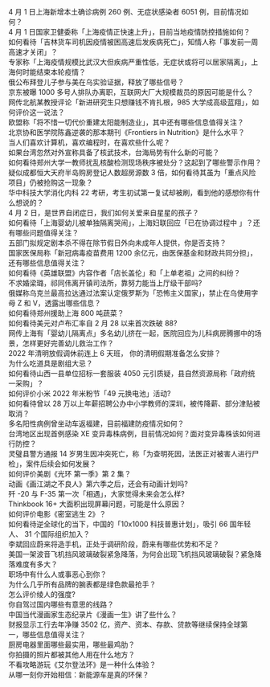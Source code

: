 4 月 1 日上海新增本土确诊病例 260 例、无症状感染者 6051 例，目前情况如何？  
4 月 1 日国家卫健委称「上海疫情正快速上升」，目前当地疫情防控措施如何？  
如何看待「吉林货车司机因疫情被困高速后发疾病死亡」，知情人称「事发前一周高速才关闭」？  
专家称「上海疫情规模比武汉大但疾病严重性低，无症状或将可以居家隔离」，上海何时能结束本轮疫情？  
俄公布拜登儿子参与美在乌实验证据，释放了哪些信号？  
京东被曝 1000 多号人排队办离职，互联网大厂大规模裁员的原因可能是什么？  
网传北航某教授评论「新进研究生只想赚钱不肯扎根，985 大学成高级蓝翔」，如何评价这一说法？  
欧盟称「将不惜一切代价重建太阳能制造业」，其中还有哪些信息值得关注？  
北京协和医学院陈鑫逆袭的那本期刊《Frontiers in Nutrition》是什么水平？  
当人们喜欢计算机，喜欢编程时，在喜欢些什么呢？  
如果台湾忽然对外宣称具备了核武技术，台海局势有什么新的可能？  
如何看待郑州大学一教师扰乱核酸检测现场秩序被处分？这起到了哪些警示作用？  
疑似成都恒大天府半岛购房登记人数超房源数 3 倍，如何看待其虽为「重点风险项目」仍被抢购这一现象？  
华中科技大学消化内科 22 考研，考生初试第一复试却被刷，看到他的感想你有什么想说的？  
4 月 2 日，是世界自闭症日，我们如何关爱来自星星的孩子？  
如何看待「上海婴幼儿被单独隔离哭闹」，上海妇联回应「已在协调过程中 」？还有哪些问题值得关注？  
五部门拟规定剧本杀不得在除节假日外向未成年人提供，你是否支持？  
国家医保局称「新冠病毒疫苗费用 1200 余亿元，由医保基金和财政共同分担」，还有哪些信息值得关注？  
如何看待《英雄联盟》内容作者「店长盖伦」和「上单老祖」之间的纠纷？  
不求婚梁璐，祁同伟离开镇司法所，靠努力能当上厅级干部吗?  
俄媒称乌克兰最高拉达通过法案认定俄罗斯为「恐怖主义国家」，禁止在乌使用字母 Z 和 V，透露出哪些信息？  
如何看待郑州援助上海 800 吨蔬菜？  
如何看待美元对卢布汇率自 2 月 28 以来首次跌破 88?  
网传上海有「婴幼儿隔离点」多名幼儿挤在一起，医院回应为儿科病房腾挪中的场景，怎样更好完善幼儿救治工作？  
2022 年清明放假调休前连上 6 天班， 你的清明假期准备怎么安排？  
为什么吃道具是剧组大忌？  
如何看待山西一县单位招标一套服装 4050 元引质疑，县自然资源局称「政府统一采购」？  
如何评价小米 2022 年米粉节「49 元换电池」活动?  
如何看待曾以 28 万以上年薪招聘公办中小学教师的深圳，被传降薪、部分津贴被取消？  
多名阳性病例曾坐动车返福建，目前福建防疫情况如何？  
台湾地区出现首例感染 XE 变异毒株病例，目前情况如何？面对变异毒株该如何进行防控？  
灵璧县警方通报 14 岁男生因冲突死亡，称「为查明死因，法医正对被害人进行尸检」，案件后续会如何发展？  
如何评价美剧《光环 第一季》第 2 集？  
动画《画江湖之不良人》第六季之后，还会有动画计划吗?  
歼 -20 与 F-35 第一次「相遇」，大家觉得未来会怎么样?  
Thinkbook 16+ 大面积出现屏幕问题，可能是什么原因？  
如何评价电影《密室逃生 2》？  
如何看待逆全球化的当下，中国的「10x1000 科技普惠计划」，吸引 66 国年轻人、 31 个国际组织加入？  
李斌回应蔚来将造手机，正处于调研阶段，蔚来有哪些优势和不足？  
美国一架波音飞机挡风玻璃破裂紧急降落，为何会出现飞机挡风玻璃破裂？紧急降落难度有多大？  
职场中有什么人或事恶心到你？  
为什么几乎所有品牌的腕表都是绿色款最抢手？  
怎么评价绫人的强度?  
你自驾过国内哪些有意思的线路？  
中国当代漫画家生态纪录片《漫画一生》讲了些什么？  
财报显示工行去年净赚 3502 亿，资产、资本、存款、贷款等继续保持全球第一，哪些信息值得关注？  
厨房电器里面哪些最实用，哪些最鸡肋？  
你拍摄的照片都被其他人用在什么地方？  
不看攻略游玩《艾尔登法环》是一种什么体验？  
从哪一刻你开始相信：新能源车是真的环保？  
